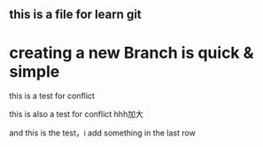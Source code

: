 ## this is a file for learn git

creating a new Branch is quick & simple
=======

this is a test for conflict

this is also a test for conflict hhh加大

and this is the test，i add something in the last row

